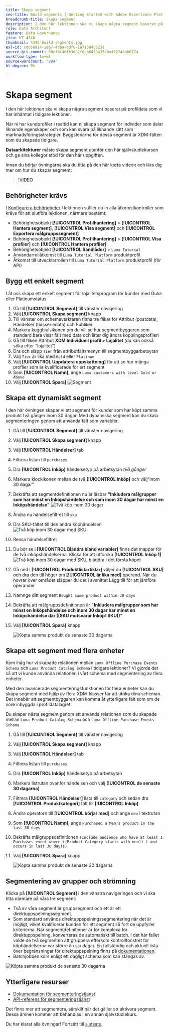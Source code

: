 ```yaml
---
title: Skapa segment
seo-title: Build segments | Getting Started with Adobe Experience Platform for Data Architects and Data Engineers
breadcrumb-title: Skapa segment
description: I den här lektionen ska vi skapa några segment baserat på profildata som vi har inhämtat i tidigare lektioner.
role: Data Architect
feature: Data Governance
jira: KT-4348
thumbnail: 4348-build-segments.jpg
exl-id: cd05e814-1ea7-48ba-adf6-1a71504c623e
source-git-commit: 00ef0f40fb3d82f0c06428a35c0e402f46ab6774
workflow-type: tm+mt
source-wordcount: '904'
ht-degree: 0%

---
```


# Skapa segment

<!-- 30 min-->
I den här lektionen ska vi skapa några segment baserat på profildata som vi har inhämtat i tidigare lektioner.

När ni har kundprofiler i realtid kan ni skapa segment för individer som delar liknande egenskaper och som kan svara på liknande sätt som marknadsföringsstrategier. Byggstenarna för dessa segment är XDM-fälten som du skapade tidigare.

**Dataarkitekturer** måste skapa segment utanför den här självstudiekursen och ge sina kollegor stöd för den här uppgiften.

Innan du börjar övningarna ska du titta på den här korta videon och lära dig mer om hur du skapar segment:
>[!VIDEO](https://video.tv.adobe.com/v/27254?learn=on)


## Behörigheter krävs

I [Konfigurera behörigheter](configure-permissions.md) I lektionen ställer du in alla åtkomstkontroller som krävs för att slutföra lektionen, närmare bestämt:

* Behörighetsobjekt **[!UICONTROL Profilhantering]** > **[!UICONTROL Hantera segment]**, **[!UICONTROL Visa segment]** och **[!UICONTROL Exportera målgruppssegment]**
* Behörighetsobjekt **[!UICONTROL Profilhantering]** > **[!UICONTROL Visa profiler]** och **[!UICONTROL Hantera profiler]**
* Behörighetsobjekt **[!UICONTROL Sandlådor]** > `Luma Tutorial`
* Användarrollåtkomst till `Luma Tutorial Platform` produktprofil
* Åtkomst till utvecklarrollen till `Luma Tutorial Platform` produktprofil (för API)

## Bygg ett enkelt segment

Låt oss skapa ett enkelt segment för lojalitetsprogram för kunder med Guld- eller Platinumstatus

1. Gå till **[!UICONTROL Segment]** till vänster navigering
1. Välj **[!UICONTROL Skapa segment]** knapp
1. Till vänster om schemaverktaren finns tre flikar för Attribut (postdata), Händelser (tidsseriedata) och Publiker
1. Markera kugghjulsikonen om du vill se hur segmentbyggaren som standard bara visar fält med data och låter dig ändra kopplingsprofilen
1. Gå till fliken Attribut **XDM Individuell profil > Lojalitet** (du kan också söka efter &quot;lojalitet&quot;)
1. Dra och släpp `Tier` från attributfältsmenyn till segmentbyggarbetsytan
1. Välj `Tier` är lika med `Gold` eller `Platinum`
1. Välj **[!UICONTROL Uppdatera uppskattning]** för att se hur många profiler som är kvalificerade för ert segment
1. Som **[!UICONTROL Namn]**, ange `Luma customers with level Gold or Above`
1. Välj **[!UICONTROL Spara]**
   ![Segment](assets/segment-goldOrAbove.png)

<!--## Build a sequential segment-->

## Skapa ett dynamiskt segment

I den här övningen skapar vi ett segment för kunder som har köpt samma produkt två gånger inom 30 dagar. Med dynamiska segment kan du skala segmenteringen genom att använda fält som variabler.

1. Gå till **[!UICONTROL Segment]** till vänster navigering
1. Välj **[!UICONTROL Skapa segment]** knapp
1. Välj **[!UICONTROL Händelser]** tab
1. Filtrera listan till `purchases`
1. Dra **[!UICONTROL Inköp]** händelsetyp på arbetsytan _två gånger_
1. Markera klockikonen mellan de två **[!UICONTROL Inköp]** och välj&quot;inom 30 dagar&quot;
1. Bekräfta att segmentdefinitionen nu är läsbar **&quot;Inkludera målgrupper som har minst en Inköpshändelse och som inom 30 dagar har minst en Inköpshändelse&quot;**
   ![Två köp inom 30 dagar](assets/segment-twoPurchases.png)
1. Ändra nu händelsefiltret till `sku`
1. Dra SKU-fältet till den andra köphändelsen
   ![Två köp inom 30 dagar med SKU](assets/segment-twoPurchases-addSku.png)
1. Rensa händelsefiltret
1. Du bör se i **[!UICONTROL Bläddra bland variabler]** finns det mappar för de två inköpshändelserna. Klicka för att utforska **[!UICONTROL Inköp 1]**\
   ![Två köp inom 30 dagar med SKU, bläddra i det första köpet](assets/segment-twoPurchases-browsePurchaseOne.png)
1. Gå ned i **[!UICONTROL Produktlistartiklar]** väljer du **[!UICONTROL SKU]** och dra den till höger om **[!UICONTROL är lika med]** operand. När du hovrar över området släpper du det i avsnittet Lägg till för att jämföra operander
1. Namnge ditt segment `Bought same product within 30 days`
1. Bekräfta att målgruppsdefinitionen är **&quot;Inkludera målgrupper som har minst en Inköpshändelse och inom 30 dagar har minst en Inköpshändelse där ((SKU motsvarar Inköp1 SKU))&quot;**
1. Välj **[!UICONTROL Spara]** knapp

   ![Köpta samma produkt de senaste 30 dagarna](assets/segment-boughtSameProduct.png)

## Skapa ett segment med flera enheter

Kom ihåg hur vi skapade relationen mellan `Luma Offline Purchase Events Schema` och `Luma Product Catalog Schema` i tidigare lektioner? Vi gjorde det så att vi kunde använda relationen i vårt schema med segmentering av flera enheter.

Med den avancerade segmenteringsfunktionen för flera enheter kan du skapa segment med hjälp av flera XDM-klasser för att utöka dina scheman. Det innebär att segmentbyggaren kan komma åt ytterligare fält som om de vore inbyggda i profildatalagret

Du skapar nästa segment genom att använda relationen som du skapade mellan `Luma Product Catalog Schema` och `Luma Offline Purchase Events Schema`.

1. Gå till **[!UICONTROL Segment]** till vänster navigering
1. Välj **[!UICONTROL Skapa segment]** knapp
1. Välj **[!UICONTROL Händelser]** tab
1. Filtrera listan till `purchases`
1. Dra **[!UICONTROL Inköp]** händelsetyp på arbetsytan
1. Markera listrutan ovanför händelsen och välj **[!UICONTROL de senaste 30 dagarna]**
1. Filtrera **[!UICONTROL Händelser]** lista till `category` och sedan dra **[!UICONTROL Produktkategori]** fält till **[!UICONTROL Inköp]**
1. Ändra operatorn till **[!UICONTROL börjar med]** och ange `men` i textrutan
1. Som **[!UICONTROL Namn]**, ange `Purchased a Men's product in the last 30 days`
1. Bekräfta målgruppsdefinitionen `(Include audience who have at least 1 Purchases event where ((Product Category starts with men)) ) and occurs in last 30 day(s)`
1. Välj **[!UICONTROL Spara]** knapp

   ![Köpta samma produkt de senaste 30 dagarna](assets/segment-purchasedMens.png)

## Segmentering av grupper och strömning

Klicka på **[!UICONTROL Segment]** i den vänstra navigeringen och vi ska titta närmare på våra tre segment:

* Två av våra segment är gruppsegment och ett är ett direktuppspelningssegment.
* Som standard används direktuppspelningssegmentering när det är möjligt, vilket kvalificerar kunden för ett segment så fort de uppfyller kriterierna. När segmentdefinitioner är för komplexa för direktuppspelning, konverteras de automatiskt till batch. I det här fallet valde de två segmenten att gruppera eftersom kontrollfönstret för köphändelserna var större än sju dagar. En fullständig och aktuell lista över begränsningar för direktuppspelning finns på [dokumentationen](https://experienceleague.adobe.com/docs/experience-platform/segmentation/ui/streaming-segmentation.html).
* Batchjobben körs enligt ett dagligt schema som kan stängas av.

![Köpta samma produkt de senaste 30 dagarna](assets/segment-review.png)

## Ytterligare resurser

* [Dokumentation för segmenteringstjänst](https://experienceleague.adobe.com/docs/experience-platform/segmentation/home.html)
* [API-referens för segmenteringstjänst](https://www.adobe.io/experience-platform-apis/references/segmentation/)

Det finns mer att segmentera, särskilt när det gäller att aktivera segment. Dessa ämnen kommer att behandlas i en annan självstudiekurs.

Du har klarat alla övningar! Fortsätt till [slutsats](conclusion.md).
